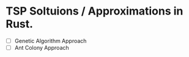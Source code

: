 # TSP Soltuions / Approximations in Rust.

- [ ] Genetic Algorithm Approach
- [ ] Ant Colony Approach
